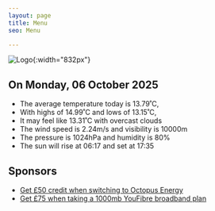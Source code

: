 ```yaml
---
layout: page
title: Menu
seo: Menu

---
```


![Logo](/images/logo.jpg){:width="832px"}

<!-- weather_marker starts -->
## On Monday, 06 October 2025

- The average temperature today is 13.79˚C,
- With highs of 14.99˚C and lows of 13.15˚C,
- It may feel like 13.31˚C with overcast clouds
- The wind speed is 2.24m/s and visibility is 10000m
- The pressure is 1024hPa and humidity is 80%
- The sun will rise at 06:17 and set at 17:35

<!-- weather_marker ends -->

## Sponsors

- [Get £50 credit when switching to Octopus Energy](https://bit.ly/3oD1nnS)
- [Get £75 when taking a 1000mb YouFibre broadband plan](https://aklam.io/91zWhU?)
